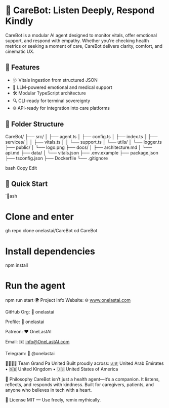 # 💖 CareBot: Listen Deeply, Respond Kindly

CareBot is a modular AI agent designed to monitor vitals, offer emotional support, and respond with empathy. Whether you're checking health metrics or seeking a moment of care, CareBot delivers clarity, comfort, and cinematic UX.

## 🚀 Features
- 🩺 Vitals ingestion from structured JSON
- 🧠 LLM-powered emotional and medical support
- 🛠️ Modular TypeScript architecture
- 🔍 CLI-ready for terminal sovereignty
- 🌐 API-ready for integration into care platforms

## 🧱 Folder Structure
CareBot/
├── src/
│ ├── agent.ts
│ ├── config.ts
│ ├── index.ts
│ ├── services/
│ │ ├── vitals.ts
│ │ └── support.ts
│ └── utils/
│ └── logger.ts
├── public/
│ └── logo.png
├── docs/
│ ├── architecture.md
│ └── api.md
├── data/
│ └── vitals.json
├── .env.example
├── package.json
├── tsconfig.json
├── Dockerfile
└── .gitignore

bash
Copy
Edit

## 🧪 Quick Start

`ash
# Clone and enter
gh repo clone onelastai/CareBot
cd CareBot

# Install dependencies
npm install

# Run the agent
npm run start
🌍 Project Info
Website: 🌐 www.onelastai.com

GitHub Org: 👑 onelastai

Profile: 👤 onelastai

Patreon: ❤️ OneLastAI

Email: ✉️ info@OneLastAI.com

Telegram: 💬 @onelastai

👨‍👨‍👧‍👦 Team Grand Pa United
Built proudly across:
🇦🇪 United Arab Emirates • 🇬🇧 United Kingdom • 🇺🇸 United States of America

🧙 Philosophy
CareBot isn’t just a health agent—it’s a companion. It listens, reflects, and responds with kindness. Built for caregivers, patients, and anyone who believes in tech with a heart.

📜 License
MIT — Use freely, remix mythically.
